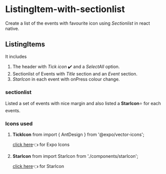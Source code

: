 # ListingItem-with-sectionlist

Create a list of the events with favourite icon using *Sectionlist* in react native.

## ListingItems

It includes
   
   1. The header with *Tick icon* :heavy_check_mark: and a *SelectAll* option.
   2. Sectionlist of Events with *Title* section and an *Event* section.
   3. *StarIcon* in each event with onPress colour change. 

### sectionlist

 Listed a set of events with nice margin and also listed a **StarIcon**:star: for each events.
 
 ### Icons used
 
   1. **TickIcon** from import { AntDesign } from '@expo/vector-icons';
   
       [click here](https://docs.expo.io/guides/icons/):point_left: for Expo Icons
   
   2. **StarIcon** from import StarIcon from './components/starIcon';
    
       [click here](https://material-ui.com/de/components/icons/):point_left: for StarIcon
       
 ###

